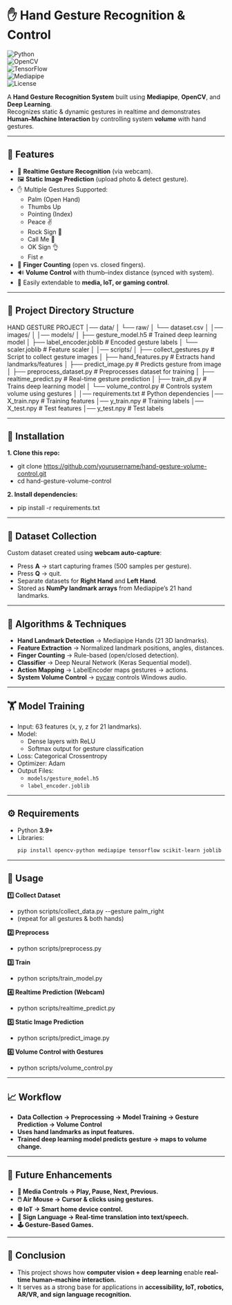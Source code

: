 # ✋ Hand Gesture Recognition & Control

![Python](https://img.shields.io/badge/Python-3.9%2B-blue)  
![OpenCV](https://img.shields.io/badge/OpenCV-Enabled-green)  
![TensorFlow](https://img.shields.io/badge/TensorFlow-2.x-orange)  
![Mediapipe](https://img.shields.io/badge/Mediapipe-Hands-red)  
![License](https://img.shields.io/badge/License-MIT-lightgrey)

A **Hand Gesture Recognition System** built using **Mediapipe**, **OpenCV**, and **Deep Learning**.  
Recognizes static & dynamic gestures in realtime and demonstrates **Human–Machine Interaction** by controlling system **volume** with hand gestures.

---

## 📌 Features
- 🎥 **Realtime Gesture Recognition** (via webcam).  
- 🖼️ **Static Image Prediction** (upload photo & detect gesture).  
- ✋ Multiple Gestures Supported:  
  - Palm (Open Hand)  
  - Thumbs Up  
  - Pointing (Index)  
  - Peace ✌️  
  - Rock Sign 🤘  
  - Call Me 🤙  
  - OK Sign 👌  
  - Fist ✊  
- 🔢 **Finger Counting** (open vs. closed fingers).  
- 🔊 **Volume Control** with thumb–index distance (synced with system).  
- 📡 Easily extendable to **media, IoT, or gaming control**.  

---

## 📂 Project Directory Structure

HAND GESTURE PROJECT
│── data/
│   └── raw/
│       └── dataset.csv
│
│── images/
│
│── models/
│   ├── gesture_model.h5          # Trained deep learning model
│   ├── label_encoder.joblib      # Encoded gesture labels
│   └── scaler.joblib             # Feature scaler
│
│── scripts/
│   ├── collect_gestures.py       # Script to collect gesture images
│   ├── hand_features.py          # Extracts hand landmarks/features
│   ├── predict_image.py          # Predicts gesture from image
│   ├── preprocess_dataset.py     # Preprocesses dataset for training
│   ├── realtime_predict.py       # Real-time gesture prediction
│   ├── train_dl.py               # Trains deep learning model
│   └── volume_control.py         # Controls system volume using gestures
│
│── requirements.txt              # Python dependencies
│── X_train.npy                   # Training features
│── y_train.npy                   # Training labels
│── X_test.npy                    # Test features
│── y_test.npy                    # Test labels


---

## 🚀 Installation
**1. Clone this repo:**
- git clone https://github.com/yourusername/hand-gesture-volume-control.git
- cd hand-gesture-volume-control

**2. Install dependencies:**
- pip install -r requirements.txt

---

## 📂 Dataset Collection
Custom dataset created using **webcam auto-capture**:
- Press **A** → start capturing frames (500 samples per gesture).  
- Press **Q** → quit.  
- Separate datasets for **Right Hand** and **Left Hand**.  
- Stored as **NumPy landmark arrays** from Mediapipe’s 21 hand landmarks.  

---

## 🧠 Algorithms & Techniques
- **Hand Landmark Detection** → Mediapipe Hands (21 3D landmarks).  
- **Feature Extraction** → Normalized landmark positions, angles, distances.  
- **Finger Counting** → Rule-based (open/closed detection).  
- **Classifier** → Deep Neural Network (Keras Sequential model).  
- **Action Mapping** → LabelEncoder maps gestures → actions.  
- **System Volume Control** → [pycaw](https://github.com/AndreMiras/pycaw) controls Windows audio.  

---

## 🏋️ Model Training
- Input: 63 features (x, y, z for 21 landmarks).  
- Model:  
  - Dense layers with ReLU  
  - Softmax output for gesture classification  
- Loss: Categorical Crossentropy  
- Optimizer: Adam  
- Output Files:  
  - `models/gesture_model.h5`  
  - `label_encoder.joblib`  

---

## ⚙️ Requirements
- Python **3.9+**  
- Libraries:
  ```bash
  pip install opencv-python mediapipe tensorflow scikit-learn joblib pycaw comtypes numpy

---

## 🚀 Usage
**1️⃣ Collect Dataset**
- python scripts/collect_data.py --gesture palm_right
- (repeat for all gestures & both hands)

**2️⃣ Preprocess**
- python scripts/preprocess.py

**3️⃣ Train**
- python scripts/train_model.py

**4️⃣ Realtime Prediction (Webcam)**
- python scripts/realtime_predict.py

**5️⃣ Static Image Prediction**
- python scripts/predict_image.py

**6️⃣ Volume Control with Gestures**
- python scripts/volume_control.py

---

## 📈 Workflow
- **Data Collection → Preprocessing → Model Training → Gesture Prediction → Volume Control**
- **Uses hand landmarks as input features.**
- **Trained deep learning model predicts gesture → maps to volume change.**

---

## 🔮 Future Enhancements

- **🎵 Media Controls → Play, Pause, Next, Previous.**
- **🖱️ Air Mouse → Cursor & clicks using gestures.**
- **🌐 IoT → Smart home device control.**
- **🧏 Sign Language → Real-time translation into text/speech.**
- **🕹️ Gesture-Based Games.**

---

## 📜 Conclusion

- This project shows how **computer vision + deep learning** enable **real-time human–machine interaction.**
- It serves as a strong base for applications in **accessibility, IoT, robotics, AR/VR, and sign language recognition.**
